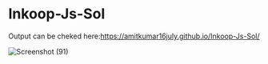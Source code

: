 # Inkoop-Js-Sol

  Output can be cheked here:https://amitkumar16july.github.io/Inkoop-Js-Sol/
  
  
  ![Screenshot (91)](https://user-images.githubusercontent.com/72380389/192490607-5278c95e-1c47-412b-b7cd-fe2b54c66490.png)



